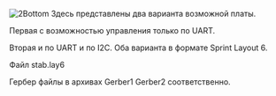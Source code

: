 ![2Bottom](https://github.com/user-attachments/assets/3d4c739e-2b1c-46da-96fa-266e317138d4)
Здесь представлены два варианта возможной платы.

Первая с возможностью управления только по UART.

Вторая и по UART и по I2C.
Оба варианта в формате Sprint Layout 6.

Файл stab.lay6

Гербер файлы в архивах Gerber1 Gerber2 соответственно.

